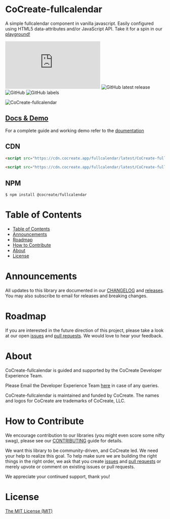 # CoCreate-fullcalendar

A simple fullcalendar component in vanilla javascript. Easily configured using HTML5 data-attributes and/or JavaScript API. Take it for a spin in our [playground!](https://cocreate.app/docs/fullcalendar)

![GitHub file size in bytes](https://img.shields.io/github/size/CoCreate-app/CoCreate-fullcalendar/dist/CoCreate-fullcalendar.min.js?label=minified%20size&style=for-the-badge)
![GitHub latest release](https://img.shields.io/github/v/release/CoCreate-app/CoCreate-fullcalendar?style=for-the-badge)
![GitHub](https://img.shields.io/github/license/CoCreate-app/CoCreate-fullcalendar?style=for-the-badge)
![GitHub labels](https://img.shields.io/github/labels/CoCreate-app/CoCreate-fullcalendar/help%20wanted?style=for-the-badge)

![CoCreate-fullcalendar](https://cdn.cocreate.app/docs/CoCreate-fullcalendar.gif)

## [Docs & Demo](https://cocreate.app/docs/clone)

For a complete guide and working demo refer to the [doumentation](https://cocreate.app/docs/fullcalendar)

## CDN

```html
<script src="https://cdn.cocreate.app/fullcalendar/latest/CoCreate-fullcalendar.min.js"></script>
```

```html
<script src="https://cdn.cocreate.app/fullcalendar/latest/CoCreate-fullcalendar.min.css"></script>
```

## NPM

```shell
$ npm install @cocreate/fullcalendar
```

# Table of Contents

- [Table of Contents](#table-of-contents)
- [Announcements](#announcements)
- [Roadmap](#roadmap)
- [How to Contribute](#how-to-contribute)
- [About](#about)
- [License](#license)

<a name="announcements"></a>

# Announcements

All updates to this library are documented in our [CHANGELOG](https://github.com/CoCreate-app/CoCreate-fullcalendar/blob/master/CHANGELOG.md) and [releases](https://github.com/CoCreate-app/CoCreate-fullcalendar/releases). You may also subscribe to email for releases and breaking changes.

<a name="roadmap"></a>

# Roadmap

If you are interested in the future direction of this project, please take a look at our open [issues](https://github.com/CoCreate-app/CoCreate-fullcalendar/issues) and [pull requests](https://github.com/CoCreate-app/CoCreate-fullcalendar/pulls). We would love to hear your feedback.

<a name="about"></a>

# About

CoCreate-fullcalendar is guided and supported by the CoCreate Developer Experience Team.

Please Email the Developer Experience Team [here](mailto:develop@cocreate.app) in case of any queries.

CoCreate-fullcalendar is maintained and funded by CoCreate. The names and logos for CoCreate are trademarks of CoCreate, LLC.

<a name="contribute"></a>

# How to Contribute

We encourage contribution to our libraries (you might even score some nifty swag), please see our [CONTRIBUTING](https://github.com/CoCreate-app/CoCreate-fullcalendar/blob/master/CONTRIBUTING.md) guide for details.

We want this library to be community-driven, and CoCreate led. We need your help to realize this goal. To help make sure we are building the right things in the right order, we ask that you create [issues](https://github.com/CoCreate-app/CoCreate-fullcalendar/issues) and [pull requests](https://github.com/CoCreate-app/CoCreate-fullcalendar/pulls) or merely upvote or comment on existing issues or pull requests.

We appreciate your continued support, thank you!

# License

[The MIT License (MIT)](https://github.com/CoCreate-app/CoCreate-fullcalendar/blob/master/LICENSE)
